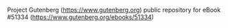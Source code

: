 Project Gutenberg (https://www.gutenberg.org) public repository for
eBook #51334 (https://www.gutenberg.org/ebooks/51334)
